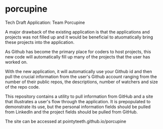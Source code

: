 porcupine
=========

Tech Draft Application: Team Porcupine

A major drawback of the existing application is that the applications and projects was not filled up and it would be beneficial to atuomatically bring these projects into the application.

As Github has become the primary place for coders to host projects, this new code will automatically fill up many of the projects that the user has worked on.

With the new application, it will automatically use your Github id and then pull the crucial information from the user's Github account ranging from the number of their public repos, the descriptions, number of watchers and size of the repo code. 

This repository contains a utility to pull information from GitHub and a site that illustrates a user's flow through the application. It is prepopulated to demonstrate its use, but the personal information fields should be pulled from LinkedIn and the project fields should be pulled from GitHub.

The site can be accessed at pointyteeth.github.io/porcupine

